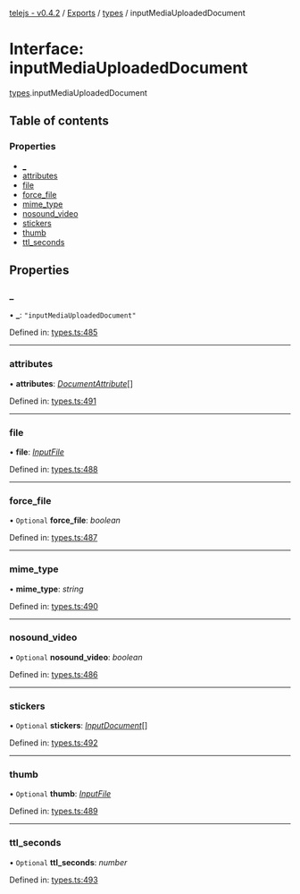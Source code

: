 [telejs - v0.4.2](../README.md) / [Exports](../modules.md) / [types](../modules/types.md) / inputMediaUploadedDocument

# Interface: inputMediaUploadedDocument

[types](../modules/types.md).inputMediaUploadedDocument

## Table of contents

### Properties

- [\_](types.inputmediauploadeddocument.md#_)
- [attributes](types.inputmediauploadeddocument.md#attributes)
- [file](types.inputmediauploadeddocument.md#file)
- [force\_file](types.inputmediauploadeddocument.md#force_file)
- [mime\_type](types.inputmediauploadeddocument.md#mime_type)
- [nosound\_video](types.inputmediauploadeddocument.md#nosound_video)
- [stickers](types.inputmediauploadeddocument.md#stickers)
- [thumb](types.inputmediauploadeddocument.md#thumb)
- [ttl\_seconds](types.inputmediauploadeddocument.md#ttl_seconds)

## Properties

### \_

• **\_**: ``"inputMediaUploadedDocument"``

Defined in: [types.ts:485](https://github.com/telejs/telejs/blob/64a8dcf/src/types.ts#L485)

___

### attributes

• **attributes**: [*DocumentAttribute*](../modules/types.md#documentattribute)[]

Defined in: [types.ts:491](https://github.com/telejs/telejs/blob/64a8dcf/src/types.ts#L491)

___

### file

• **file**: [*InputFile*](../modules/types.md#inputfile)

Defined in: [types.ts:488](https://github.com/telejs/telejs/blob/64a8dcf/src/types.ts#L488)

___

### force\_file

• `Optional` **force\_file**: *boolean*

Defined in: [types.ts:487](https://github.com/telejs/telejs/blob/64a8dcf/src/types.ts#L487)

___

### mime\_type

• **mime\_type**: *string*

Defined in: [types.ts:490](https://github.com/telejs/telejs/blob/64a8dcf/src/types.ts#L490)

___

### nosound\_video

• `Optional` **nosound\_video**: *boolean*

Defined in: [types.ts:486](https://github.com/telejs/telejs/blob/64a8dcf/src/types.ts#L486)

___

### stickers

• `Optional` **stickers**: [*InputDocument*](../modules/types.md#inputdocument)[]

Defined in: [types.ts:492](https://github.com/telejs/telejs/blob/64a8dcf/src/types.ts#L492)

___

### thumb

• `Optional` **thumb**: [*InputFile*](../modules/types.md#inputfile)

Defined in: [types.ts:489](https://github.com/telejs/telejs/blob/64a8dcf/src/types.ts#L489)

___

### ttl\_seconds

• `Optional` **ttl\_seconds**: *number*

Defined in: [types.ts:493](https://github.com/telejs/telejs/blob/64a8dcf/src/types.ts#L493)
